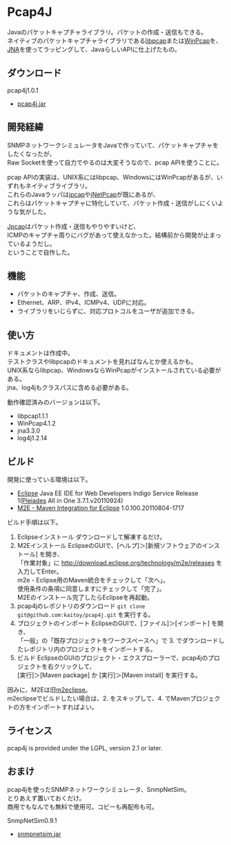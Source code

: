 Pcap4J
======

Javaのパケットキャプチャライブラリ。パケットの作成・送信もできる。<br>
ネイティブのパケットキャプチャライブラリである[libpcap](http://www.tcpdump.org/)または[WinPcap](http://www.winpcap.org/)を、<br>
[JNA](https://github.com/twall/jna)を使ってラッピングして、JavaらしいAPIに仕上げたもの。<br>

ダウンロード
------------

pcap4j1.0.1

* [pcap4j.jar](/downloads/Kaitoy/pcap4j/pcap4j.jar)

開発経緯
--------

SNMPネットワークシミュレータをJavaで作っていて、パケットキャプチャをしたくなったが、<br>
Raw Socketを使って自力でやるのは大変そうなので、pcap APIを使うことに。<br>

pcap APIの実装は、UNIX系にはlibpcap、WindowsにはWinPcapがあるが、いずれもネイティブライブラリ。<br>
これらのJavaラッパは[jpcap](http://jpcap.sourceforge.net/)や[jNetPcap](http://jnetpcap.com/)が既にあるが、<br>
これらはパケットキャプチャに特化していて、パケット作成・送信がしにくいような気がした。<br>

[Jpcap](http://netresearch.ics.uci.edu/kfujii/Jpcap/doc/)はパケット作成・送信もやりやすいけど、<br>
ICMPのキャプチャ周りにバグがあって使えなかった。結構前から開発が止まっているようだし。<br>
ということで自作した。<br>

機能
----

* パケットのキャプチャ、作成、送信。
* Ethernet、ARP、IPv4、ICMPv4、UDPに対応。
* ライブラリをいじらずに、対応プロトコルをユーザが追加できる。


使い方
------

ドキュメントは作成中。<br>
テストクラスやlibpcapのドキュメントを見ればなんとか使えるかも。<br>
UNIX系ならlibpcap、WindowsならWinPcapがインストールされている必要がある。<br>
jna、log4jもクラスパスに含める必要がある。<br>

動作確認済みのバージョンは以下。

* libpcap1.1.1
* WinPcap4.1.2
* jna3.3.0
* log4j1.2.14


ビルド
------
開発に使っている環境は以下。

* [Eclipse](http://www.eclipse.org/) Java EE IDE for Web Developers Indigo Service Release 1([Pleiades](http://mergedoc.sourceforge.jp/) All in One 3.7.1.v20110924)
* [M2E - Maven Integration for Eclipse](http://eclipse.org/m2e/download/) 1.0.100.20110804-1717

ビルド手順は以下。

1. Eclipseインストール
   ダウンロードして解凍するだけ。
2. M2Eインストール
   EclipseのGUIで、[ヘルプ]＞[新規ソフトウェアのインストール] を開き、<br>
   「作業対象」に http://download.eclipse.org/technology/m2e/releases を入力してEnter。<br>
   m2e - Eclipse用のMaven統合をチェックして「次へ」。<br>
   使用条件の条項に同意しますにチェックして「完了」。<br>
   M2Eのインストール完了したらEclipseを再起動。<br>
3. pcap4jのレポジトリのダウンロード
   `git clone git@github.com:kaitoy/pcap4j.git` を実行する。
4. プロジェクトのインポート
  EclipseのGUIで、[ファイル]＞[インポート] を開き、<br>
  「一般」の「既存プロジェクトをワークスペースへ」で 3. でダウンロードしたレポジトリ内のプロジェクトをインポートする。
5. ビルド
   EclipseのGUIのプロジェクト・エクスプローラーで、pcap4jのプロジェクトを右クリックして、<br>
   [実行]＞[Maven package] か [実行]＞[Maven install] を実行する。

因みに、M2Eは旧[m2eclipse](http://m2eclipse.sonatype.org/)。<br>
m2eclipseでビルドしたい場合は、2. をスキップして、4. でMavenプロジェクトの方をインポートすればよい。<br>

ライセンス
----------

pcap4j is provided under the LGPL, version 2.1 or later.<br>

おまけ
------

pcap4jを使ったSNMPネットワークシミュレータ、SnmpNetSim。<br>
とりあえず置いておくだけ。<br>
商用でもなんでも無料で使用可。コピーも再配布も可。<br>

SnmpNetSim0.9.1

* [snmpnetsim.jar](/downloads/Kaitoy/pcap4j/snmpnetsim.jar)

